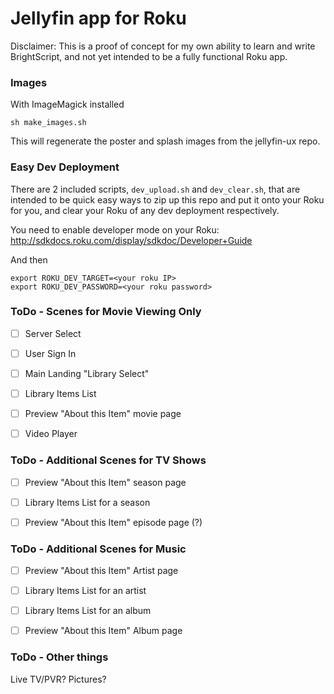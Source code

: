 # Jellyfin app for Roku

Disclaimer: This is a proof of concept for my own ability to learn and write
BrightScript, and not yet intended to be a fully functional Roku app.


### Images

With ImageMagick installed
```
sh make_images.sh
```

This will regenerate the poster and splash images from the jellyfin-ux repo.

### Easy Dev Deployment

There are 2 included scripts, `dev_upload.sh` and `dev_clear.sh`, that are
intended to be quick easy ways to zip up this repo and put it onto your Roku
for you, and clear your Roku of any dev deployment respectively.

You need to enable developer mode on your Roku:
http://sdkdocs.roku.com/display/sdkdoc/Developer+Guide

And then
```
export ROKU_DEV_TARGET=<your roku IP>
export ROKU_DEV_PASSWORD=<your roku password>
```


### ToDo - Scenes for Movie Viewing Only

- [ ] Server Select
- [ ] User Sign In
- [ ] Main Landing "Library Select"
- [ ] Library Items List
- [ ] Preview "About this Item" movie page
- [ ] Video Player


### ToDo - Additional Scenes for TV Shows

- [ ] Preview "About this Item" season page
- [ ] Library Items List for a season
- [ ] Preview "About this Item" episode page (?)


### ToDo - Additional Scenes for Music

- [ ] Preview "About this Item" Artist page
- [ ] Library Items List for an artist
- [ ] Library Items List for an album
- [ ] Preview "About this Item" Album page


### ToDo - Other things

Live TV/PVR? Pictures?
